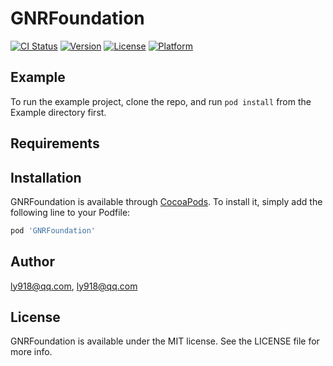 # GNRFoundation

[![CI Status](https://img.shields.io/travis/ly918@qq.com/GNRFoundation.svg?style=flat)](https://travis-ci.org/ly918@qq.com/GNRFoundation)
[![Version](https://img.shields.io/cocoapods/v/GNRFoundation.svg?style=flat)](https://cocoapods.org/pods/GNRFoundation)
[![License](https://img.shields.io/cocoapods/l/GNRFoundation.svg?style=flat)](https://cocoapods.org/pods/GNRFoundation)
[![Platform](https://img.shields.io/cocoapods/p/GNRFoundation.svg?style=flat)](https://cocoapods.org/pods/GNRFoundation)

## Example

To run the example project, clone the repo, and run `pod install` from the Example directory first.

## Requirements

## Installation

GNRFoundation is available through [CocoaPods](https://cocoapods.org). To install
it, simply add the following line to your Podfile:

```ruby
pod 'GNRFoundation'
```

## Author

ly918@qq.com, ly918@qq.com

## License

GNRFoundation is available under the MIT license. See the LICENSE file for more info.
